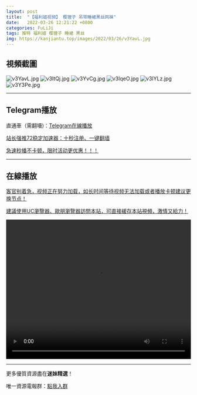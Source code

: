 ```yaml
---
layout: post
title:  "【福利姬视频】 樱狸子 吊带睡裙黑丝网袜"
date:   2022-03-26 12:21:22 +0800
categories: FuLiJi
tags: 推特 福利姬 樱狸子 睡裙 黑丝
img: https://kanjiantu.top/images/2022/03/26/v3YavL.jpg
---
```



## 視頻截圖

![v3YavL.jpg](https://kanjiantu.top/images/2022/03/26/v3YavL.jpg)
![v3ItQj.jpg](https://kanjiantu.top/images/2022/03/26/v3ItQj.jpg)
![v3YvCg.jpg](https://kanjiantu.top/images/2022/03/26/v3YvCg.jpg)
![v3IqeO.jpg](https://kanjiantu.top/images/2022/03/26/v3IqeO.jpg)
![v3IYLz.jpg](https://kanjiantu.top/images/2022/03/26/v3IYLz.jpg)
![v3Y3Pe.jpg](https://kanjiantu.top/images/2022/03/26/v3Y3Pe.jpg)

* * *
## Telegram播放

直通車（需翻墻)：[Telegram在線播放](https://t.me/mimeijingxuan/375)


<u>站长强推72稳定加速器：[十秒注册、一键翻墙](https://72vpn.xyz/#/register?code=mimei) </u>


<u>急速秒播不卡顿，限时活动更优惠！！！</u>
* * *
## 在線播放
<u>客官别着急，视频正在努力加载，如长时间等待视频无法加载或者播放卡顿建议更换节点！</u>

<u>建議使用UC瀏覽器、歐朋瀏覽器訪問本站，可直接緩存本站視頻，激情又給力！</u>
<center><video src="https://cdn.publer.io/uploads/videos/6247e22adb279736bfa81511/4ebd411fa64cb1a8342100d828eba63b.mp4" width="100%" height="380px" controls="controls"></video></center>


* * *
更多優質資源盡在**迷妹精選**！

唯一資源電報群：[點我入群](https://t.me/mimeijingxuan)


